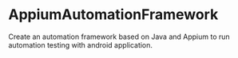# AppiumAutomationFramework
Create an automation framework based on Java and Appium to run automation testing with android application.

